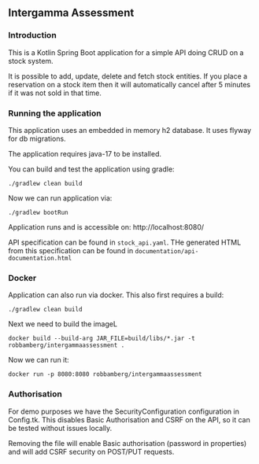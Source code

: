 Intergamma Assessment
---

### Introduction
This is a Kotlin Spring Boot application for a simple API doing CRUD on a stock system.

It is possible to add, update, delete and fetch stock entities. If you place a reservation on a stock item then it will automatically cancel after 5 minutes if it was not sold in that time.

### Running the application
This application uses an embedded in memory h2 database. It uses flyway for db migrations.

The application requires java-17 to be installed.

You can build and test the application using gradle:

`./gradlew clean build`

Now we can run application via:

`./gradlew bootRun`

Application runs and is accessible on: http://localhost:8080/

API specification can be found in `stock_api.yaml`. THe generated HTML from this specification can be found in `documentation/api-documentation.html`

### Docker

Application can also run via docker. This also first requires a build:

`./gradlew clean build`

Next we need to build the imageL

`docker build --build-arg JAR_FILE=build/libs/*.jar -t robbamberg/intergammaassessment .`

Now we can run it:

`docker run -p 8080:8080 robbamberg/intergammaassessment`

### Authorisation
For demo purposes we have the SecurityConfiguration configuration in Config.tk. 
This disables  Basic Authorisation and CSRF on the API, so it can be tested without issues locally.

Removing the file will enable Basic authorisation (password in properties) and will add CSRF security on POST/PUT requests.
